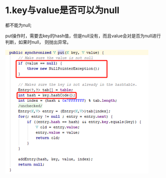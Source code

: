# 1.key与value是否可以为null

都不能为null;

put操作时，需要去key的hash值，但是null没有，而且value会对是否为null进行判断，如果时null， 则抛出异常。

![](/assets/import2.png)

